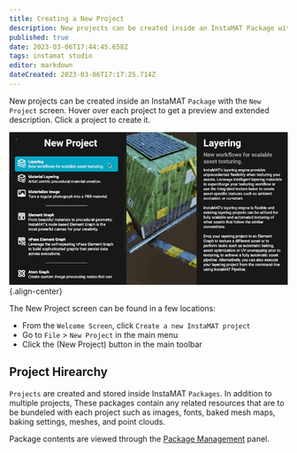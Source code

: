 ```yaml
---
title: Creating a New Project
description: New projects can be created inside an InstaMAT Package with the New Project screen.
published: true
date: 2023-03-06T17:44:45.658Z
tags: instamat studio
editor: markdown
dateCreated: 2023-03-06T17:17:25.714Z
---
```


New projects can be created inside an InstaMAT `Package` with the `New Project` screen. Hover over each project to get a preview and extended description. Click a project to create it.

![new_project_screen.gif](/instamat_studio/general/new_project_screen.gif){.align-center}

The New Project screen can be found in a few locations:

- From the `Welcome Screen`, click `Create a new InstaMAT project`
- Go to `File` > `New Project` in the main menu
- Click the <i class="fa-regular fa-octagon-plus"></i> (New Project) button in the main toolbar

## Project Hirearchy

`Projects` are created and stored inside InstaMAT `Packages`. In addition to multiple projects, These packages contain any related resources that are to be bundeled with each project such as images, fonts, baked mesh maps, baking settings, meshes, and point clouds.

Package contents are viewed through the [Package Management](/Products/InstaMAT_Studio/Canvas/Canvas_Interface/Package_Management) panel.